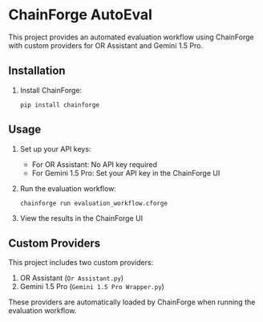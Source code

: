 # ChainForge AutoEval

This project provides an automated evaluation workflow using ChainForge with custom providers for OR Assistant and Gemini 1.5 Pro.

## Installation

1. Install ChainForge:

   ```
   pip install chainforge
   ```

## Usage

1. Set up your API keys:

   - For OR Assistant: No API key required
   - For Gemini 1.5 Pro: Set your API key in the ChainForge UI

2. Run the evaluation workflow:

   ```
   chainforge run evaluation_workflow.cforge
   ```

3. View the results in the ChainForge UI

## Custom Providers

This project includes two custom providers:

1. OR Assistant (`Or Assistant.py`)
2. Gemini 1.5 Pro (`Gemini 1.5 Pro Wrapper.py`)

These providers are automatically loaded by ChainForge when running the evaluation workflow.


